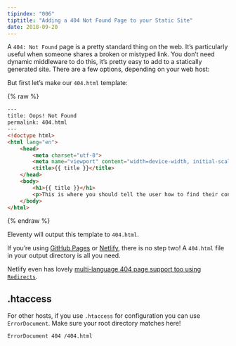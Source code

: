 ```yaml
---
tipindex: "006"
tiptitle: "Adding a 404 Not Found Page to your Static Site"
date: 2018-09-20
---
```

A `404: Not Found` page is a pretty standard thing on the web. It’s particularly useful when someone shares a broken or mistyped link. You don’t need dynamic middleware to do this, it’s pretty easy to add to a statically generated site. There are a few options, depending on your web host:

But first let’s make our `404.html` template:

{% raw %}
```html
---
title: Oops! Not Found
permalink: 404.html
---
<!doctype html>
<html lang="en">
    <head>
        <meta charset="utf-8">
        <meta name="viewport" content="width=device-width, initial-scale=1.0">
        <title>{{ title }}</title>
    </head>
    <body>
        <h1>{{ title }}</h1>
        <p>This is where you should tell the user how to find their content. Maybe on the <a href="{{ "/" | url }}">home page?</a></p>
    </body>
</html>
```
{% endraw %}

Eleventy will output this template to `404.html`.

If you’re using [GitHub Pages](https://help.github.com/articles/creating-a-custom-404-page-for-your-github-pages-site/) or [Netlify](https://www.netlify.com/docs/redirects/#custom-404), there is no step two! A `404.html` file in your output directory is all you need.

Netlify even has lovely [multi-language 404 page support too using `Redirects`](https://www.netlify.com/docs/redirects/#custom-404).

## .htaccess

For other hosts, if you use `.htaccess` for configuration you can use `ErrorDocument`. Make sure your root directory matches here!

```
ErrorDocument 404 /404.html
```

